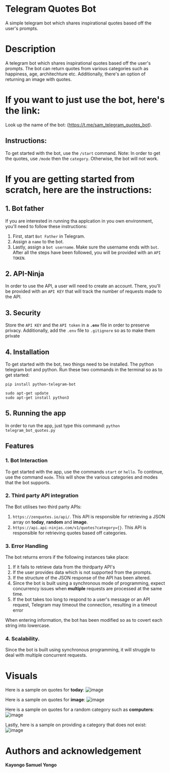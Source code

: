 # Telegram Quotes Bot
A simple telegram bot which shares inspirational quotes based off the user's prompts.

# Description
A telegram bot which shares inspirational quotes based off the user's prompts. The bot can return quotes from various categories such as happiness,
age, architechture etc. Additionally, there's an option of returning an image with quotes.

# If you want to just use the bot, here's the link:
Look up the name of the bot: (https://t.me/sam_telegram_quotes_bot).

## Instructions:
To get started with the bot, use the `/start` command.
Note: In order to get the quotes, use `/mode` then the `category`. Otherwise, the bot will not work.

# If you are getting started from scratch, here are the instructions:
## 1. Bot father
If you are interested in running tha applcation in you own environment, you'll need to follow these instructions:
1. First, start `Bot Father` in Telegram.
2. Assign a `name` to the bot.
3. Lastly, assign a `bot username`. Make sure the username ends with `bot`. After all the steps have been followed, you will be provided with an `API TOKEN`.

## 2. API-Ninja
In order to use the API, a user will need to create an account. There, you'll be provided with an `API KEY` that will
track the number of requests made to the API.

## 3. Security
Store the `API KEY` and the `API token` in a **`.env`** file in order to preserve privacy. Additionally, add the `.env` file to `.gitignore` so
as to make them private

## 4. Installation
To get started with the bot, two things need to be installed. The python telegram bot and python.
Run these two commands in the terminal so as to get started:
```
pip install python-telegram-bot
```
```
sudo apt-get update
sudo apt-get install python3
```

## 5. Running the app
In order to run the app, just type this command: `python telegram_bot_quotes.py`

## Features
### 1. Bot Interaction
To get started with the app, use the commands `start` or `hello`. To continue, use the command `mode`.
This will show the various categories and modes that the bot supports.

### 2. Third party API integration
The Bot utilises two third party APIs: 
1. `https://zenquotes.io/api/`. This API is responsible for retrieving a JSON array on **today**, **random** and **image**.
2. `https://api.api-ninjas.com/v1/quotes?category={}`. This API is responsible for retrieving quotes based off categories.

### 3. Error Handling
The bot returns errors if the following instances take place:
1. If it fails to retrieve data from the thirdparty API's
2. If the user provides data which is not supported from the prompts.
3. If the structure of the JSON response of the API has been altered.
4. Since the bot is built using a synchronous mode of programming, expect concurrency issues when **multiple** requests are processed at the same time.
5. If the bot takes too long to respond to a user's message or an API request, Telegram may timeout the connection, resulting in a timeout error

When entering information, the bot has been modified so as to covert each string into lowercase.

### 4. Scalability.
Since the bot is built using synchronous programming, it will struggle to deal with multiple concurrent requests.

# Visuals
Here is a sample on quotes for **today**:
![image](https://github.com/KayongoYongo/PP-Telegram_Quotes_Bot/assets/111020589/fe4ae4fd-807f-4d5d-8399-bb32d272d3e4)

Here is a sample on quotes for **image**:
![image](https://github.com/KayongoYongo/PP-Telegram_Quotes_Bot/assets/111020589/893e9c59-2acc-44cb-a579-a6d1e64e2518)

Here is a sample on quotes for a random category such as **computers**:
![image](https://github.com/KayongoYongo/PP-Telegram_Quotes_Bot/assets/111020589/52a3f3c0-fbd9-42f8-a6a1-9b02fef4558c)

Lastly, here is a sample on providing a category that does not exist:
![image](https://github.com/KayongoYongo/PP-Telegram_Quotes_Bot/assets/111020589/b1854d63-f159-477a-8b47-61c9e2d00137)

# Authors and acknowledgement
**Kayongo Samuel Yongo**